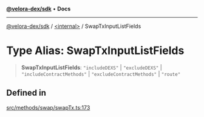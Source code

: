 [**@velora-dex/sdk**](../../README.md) • **Docs**

***

[@velora-dex/sdk](../../globals.md) / [\<internal\>](../README.md) / SwapTxInputListFields

# Type Alias: SwapTxInputListFields

> **SwapTxInputListFields**: `"includeDEXS"` \| `"excludeDEXS"` \| `"includeContractMethods"` \| `"excludeContractMethods"` \| `"route"`

## Defined in

[src/methods/swap/swapTx.ts:173](https://github.com/paraswap/paraswap-sdk/blob/master/src/methods/swap/swapTx.ts#L173)
